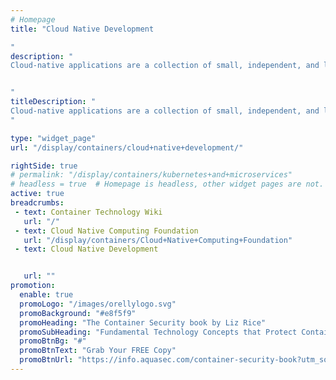 ```yaml
---
# Homepage
title: "Cloud Native Development

"
description: "
Cloud-native applications are a collection of small, independent, and loosely coupled services. Cloud-native app development is a way to speed up how you build new applications, optimize existing ones, and connect them all together. Its goal is to deliver apps users want at the pace a business needs. This page gather resources about cloud native applications development and best practices.


"
titleDescription: "
Cloud-native applications are a collection of small, independent, and loosely coupled services. Cloud-native app development is a way to speed up how you build new applications, optimize existing ones, and connect them all together. Its goal is to deliver apps users want at the pace a business needs. This page gather resources about cloud native applications development and best practices.
" 

type: "widget_page"
url: "/display/containers/cloud+native+development/" 

rightSide: true 
# permalink: "/display/containers/kubernetes+and+microservices"
# headless = true  # Homepage is headless, other widget pages are not.
active: true
breadcrumbs:
 - text: Container Technology Wiki
   url: "/"
 - text: Cloud Native Computing Foundation
   url: "/display/containers/Cloud+Native+Computing+Foundation"
 - text: Cloud Native Development


   url: ""
promotion:
  enable: true
  promoLogo: "/images/orellylogo.svg"
  promoBackground: "#e8f5f9"
  promoHeading: "The Container Security book by Liz Rice"
  promoSubHeading: "Fundamental Technology Concepts that Protect Containerized Applications"
  promoBtnBg: "#"
  promoBtnText: "Grab Your FREE Copy"
  promoBtnUrl: "https://info.aquasec.com/container-security-book?utm_source=wiki"
---
```


